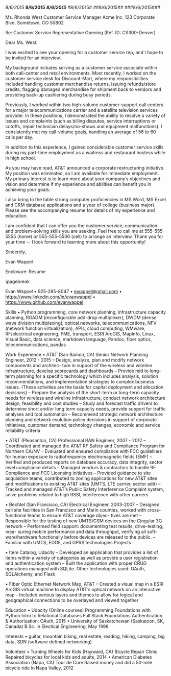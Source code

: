 *8/6/2015*
**8/6/2015**
***8/6/2015***
#8/6/2015#
##8/6/2015##
###8/6/2015###

Ms. Rhonda West
Customer Service Manager
Acme Inc.
123 Corporate Blvd.
Sometown, CO 50802

Re: Customer Service Representative Opening (Ref. ID: CS300-Denver)

Dear Ms. West:

I was excited to see your opening for a customer service rep, and I hope to be invited for an interview.

My background includes serving as a customer service associate within both call-center and retail environments. Most recently, I worked on the customer service desk for Discount-Mart, where my responsibilities included handling customer merchandise returns, issuing refunds/store credits, flagging damaged merchandise for shipment back to vendors and providing back-up cashiering during busy periods.

Previously, I worked within two high-volume customer-support call centers for a major telecommunications carrier and a satellite television services provider. In these positions, I demonstrated the ability to resolve a variety of issues and complaints (such as billing disputes, service interruptions or cutoffs, repair technician delays/no-shows and equipment malfunctions). I consistently met my call-volume goals, handling an average of 56 to 60 calls per day.

In addition to this experience, I gained considerable customer service skills during my part-time employment as a waitress and restaurant hostess while in high school. 

As you may have read, AT&T announced a corporate restructuring initiative. My position was eliminated, so I am available for immediate employment. My primary interest is to learn more about your company’s objectives and vision and determine if my experience and abilities can benefit you in achieving your goals.

I also bring to the table strong computer proficiencies in MS Word, MS Excel and CRM database applications and a year of college (business major). Please see the accompanying resume for details of my experience and education.

I am confident that I can offer you the customer service, communication and problem-solving skills you are seeking. Feel free to call me at 555-555-5555 (home) or 555-555-5500 (cell) to arrange an interview. Thank you for your time -- I look forward to learning more about this opportunity!

Sincerely,



Evan Wappel

Enclosure: Resume




\pagebreak

Evan Wappel
• 925-285-8047
• ewappel@gmail.com
• https://www.linkedin.com/in/evanwappel • https://www.github.com/evanwappel


Skills
• Python programming, core network planning, infrastructure capacity planning, ROADM (reconfigurable add-drop multiplexer), DWDM (dense wave division multiplexing), optical networks, telecommunications, NFV
(network function virtualization), APIs, cloud computing, WMware, RF/electrical engineering, FME, transport, ESRI ArcGIS, MapInfo, Linux, Visual Basic, data science, markdown language, Pandoc, fiber optics, telecommunications, pandas



Work Experience
• AT&T (San Ramon, CA)
Senior Network Planning Engineer, 2012 - 2015
– Design, analyze, plan and modify network components and architec- ture in support of the wireless and wireline infrastructure, develop scorecards and dashboards
– Provide mid to long-term planning for a specific technology which includes analysis, solution recommendations, and implementation strategies to complex business issues. (These activities are the basis for capital deployment and allocation decisions)
– Prepare the analysis of the short-term or long-term capacity needs for wireless and wireline infrastructure, conduct network architecture design, feasibility and cost studies
– Study and forecast traffic drivers to determine short and/or long term capacity needs, provide support for traffic analyses and tool automation
– Recommend strategic network architecture planning and network evolution policy decisions in support of corporate initiatives, customer demand, technology changes, economic and service reliability criteria



• AT&T (Pleasanton, CA)
Professional RAN Engineer, 2007 - 2012
– Coordinated and managed the AT&T RF Safety and Compliance Program for Northern CA/NV
– Evaluated and ensured compliance with FCC guidelines for human exposure to radiofrequency electromagnetic fields (EMF)
– Verified and produced reports on database accuracy, data integrity, sector level compliance details
– Managed vendors & contractors to handle RF Compliance and FCC Licensing initiatives
– Provided guidance to site acquisition teams, contributed to zoning applications for new AT&T sites and modifications to existing AT&T sites (UMTS, LTE carrier, sector add)
– Tracked and managed AT&T’s Public Safety Interference Complaint system, solve problems related to high RSSI, interference with other carriers


• Bechtel (San Francisco, CA) Electrical Engineer, 2003-2007
– Designed cell site facilities in San Francisco and Marin counties, worked with cross-functional teams to ensure AT&T coverage objec- tives are met
– Responsible for the testing of new UMTS/GSM devices on the Cingular 3G network
– Performed field support: documenting test results, drive-testing, mea- suring mobile performance and data throughput, verifying all soft- ware/hardware functionally before devices are released to the public.
– Familiar with UMTS, EDGE, and GPRS technologies Projects


• Item Catalog, Udacity
– Developed an application that provides a list of items within a variety of categories as well as provide a user registration and authentication system
– Built the application with proper CRUD operations managed with SQLite. Other technologies used: OAuth, SQLAlchemy, and Flask

• Fiber Optic Ethernet Network Map, AT&T
– Created a visual map in a ESRI ArcGIS virtual machine to display AT&T’s optical network on an interactive map
– Included various layers and themes to allow for logical and geographical connections to be overlayed and viewed together


Education
• Udacity (Online courses)
Programming Foundations with Python
Intro to Relational Databases
Full Stack Foundations
Authentication & Authorization: OAuth, 2015
• University of Saskatchewan (Saskatoon, SK, Canada) B.Sc. in Electical Engineering, May 1998


Interests
• guitar, mountain biking, real estate, reading, hiking, camping, big data, SDN (software defined networking)


Volunteer
• Turning Wheels for Kids (Hayward, CA) Bicycle Repair Clinic
Repaired bicycles for local kids and adults, 2014
• American Diabetes Association (Napa, CA) Tour de Cure
Raised money and did a 50-mile bicycle ride in Napa Valley, 2012
